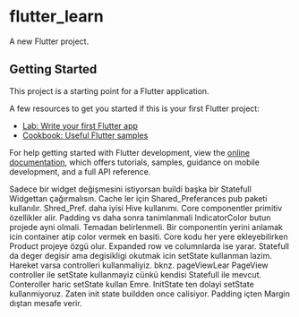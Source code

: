 # flutter_learn

A new Flutter project.

## Getting Started

This project is a starting point for a Flutter application.

A few resources to get you started if this is your first Flutter project:

- [Lab: Write your first Flutter app](https://docs.flutter.dev/get-started/codelab)
- [Cookbook: Useful Flutter samples](https://docs.flutter.dev/cookbook)

For help getting started with Flutter development, view the
[online documentation](https://docs.flutter.dev/), which offers tutorials,
samples, guidance on mobile development, and a full API reference.

Sadece bir widget değişmesini istiyorsan buildi başka bir Statefull Widgettan çağırmalısın.
Cache ler için Shared_Preferances pub paketi kullanılır.
Shred_Pref. daha iyisi Hive kullanımı.
Core componentler primitiv özellikler alir. Padding vs daha sonra tanimlanmali
IndicatorColor butun projede ayni olmali. Temadan belirlenmeli.
Bir componentin yerini anlamak icin container atip color vermek en basiti.
Core kodu her yere ekleyebilirken Product projeye özgü olur.
Expanded row ve columnlarda ise yarar.
Statefull da deger degisir ama degisikligi okutmak icin setState kullanman lazim.
Hareket varsa controlleri kullanmaliyiz. bknz. pageViewLear
PageView controller ile setState kullanmayiz cünkü kendisi Statefull ile mevcut.
Conteroller haric setState kullan Emre.
InitState ten dolayi setState kullanmiyoruz. Zaten init state buildden once calisiyor.
Padding içten Margin dıştan mesafe verir.